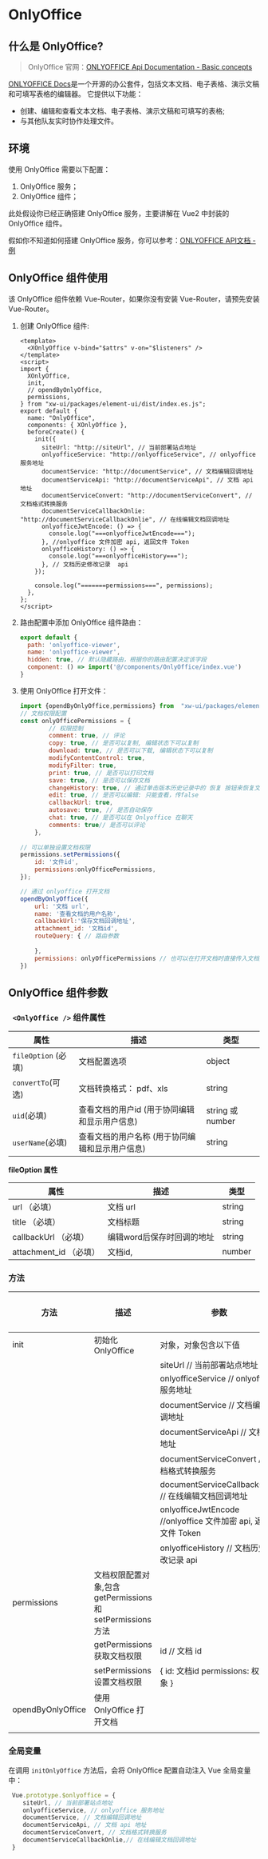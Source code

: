 # OnlyOffice 

## 什么是 OnlyOffice?

> OnlyOffice 官网：[ONLYOFFICE Api Documentation - Basic concepts](https://api.onlyoffice.com/editors/basic)

[ONLYOFFICE Docs](https://api.onlyoffice.com/editors/getdocs)是一个开源的办公套件，包括文本文档、电子表格、演示文稿和可填写表格的编辑器。 它提供以下功能：

- 创建、编辑和查看文本文档、电子表格、演示文稿和可填写的表格;
- 与其他队友实时协作处理文件。

## 环境

使用 OnlyOffice 需要以下配置：

1. OnlyOffice 服务；
2. OnlyOffice 组件；

此处假设你已经正确搭建 OnlyOffice 服务，主要讲解在 Vue2 中封装的 OnlyOffice 组件。

假如你不知道如何搭建 OnlyOffice 服务，你可以参考：[ONLYOFFICE API文档 - 例](https://api.onlyoffice.com/editors/example/nodejs#security)

## OnlyOffice 组件使用

该 OnlyOffice 组件依赖 Vue-Router，如果你没有安装 Vue-Router，请预先安装 Vue-Router。

1. 创建  OnlyOffice 组件:

   ```vue
   <template>
     <XOnlyOffice v-bind="$attrs" v-on="$listeners" />
   </template>
   <script>
   import {
     XOnlyOffice,
     init,
     // opendByOnlyOffice,
     permissions,
   } from "xw-ui/packages/element-ui/dist/index.es.js";
   export default {
     name: "OnlyOffice",
     components: { XOnlyOffice },
     beforeCreate() {
       init({
         siteUrl: "http://siteUrl", // 当前部署站点地址
         onlyofficeService: "http://onlyofficeService", // onlyoffice 服务地址
         documentService: "http://documentService", // 文档编辑回调地址
         documentServiceApi: "http://documentServiceApi", // 文档 api 地址
         documentServiceConvert: "http://documentServiceConvert", // 文档格式转换服务
         documentServiceCallbackOnlie: "http://documentServiceCallbackOnlie", // 在线编辑文档回调地址
         onlyofficeJwtEncode: () => {
           console.log("===onlyofficeJwtEncode===");
         }, //onlyoffice 文件加密 api, 返回文件 Token
         onlyofficeHistory: () => {
           console.log("===onlyofficeHistory===");
         }, // 文档历史修改记录  api
       });
    
       console.log("=======permissions===", permissions);
     },
   };
   </script>
   
   ```

   

2. 路由配置中添加 OnlyOffice 组件路由：

   ```javascript
   export default {
     path: 'onlyoffice-viewer',
     name: 'onlyoffice-viewer',
     hidden: true, // 默认隐藏路由，根据你的路由配置决定该字段
     component: () => import('@/components/OnlyOffice/index.vue')
   }
   ```

   

3. 使用 OnlyOffice 打开文件：

   ```javascript
   import {opendByOnlyOffice,permissions} from  "xw-ui/packages/element-ui/dist/index.es.js";
   // 文档权限配置
   const onlyOfficePermissions = {
           // 权限控制
           comment: true, // 评论
           copy: true, // 是否可以复制, 编辑状态下可以复制
           download: true, // 是否可以下载, 编辑状态下可以复制
           modifyContentControl: true,
           modifyFilter: true, 
           print: true, // 是否可以打印文档
           save: true, // 是否可以保存文档
           changeHistory: true, // 通过单击版本历史记录中的 恢复 按钮来恢复文件版本
           edit: true, // 是否可以编辑: 只能查看，传false
           callbackUrl: true,
           autosave: true, // 是否自动保存
           chat: true, // 是否可以在 Onlyoffice 在聊天
           comments: true// 是否可以评论
       },
           
   // 可以单独设置文档权限
   permissions.setPermissions({
       id: '文件id',
       permissions:onlyOfficePermissions,
   });
   
   // 通过 onlyoffice 打开文档
   opendByOnlyOffice({
       url: '文档 url',
       name: '查看文档的用户名称',
       callbackUrl:'保存文档回调地址',
       attachment_id: '文档id',
       routeQuery: { // 路由参数
          
       },
       permissions: onlyOfficePermissions // 也可以在打开文档时直接传入文档文档权限
   })
   ```





## OnlyOffice 组件参数

### ` <OnlyOffice />` 组件属性

| 属性                | 描述                                            | 类型             |
| ------------------- | ----------------------------------------------- | ---------------- |
| `fileOption` (必填) | 文档配置选项                                    | object           |
| `convertTo`(可选)   | 文档转换格式： pdf、xls                         | string           |
| `uid`(必填)         | 查看文档的用户id (用于协同编辑和显示用户信息)   | string 或 number |
| `userName`(必填)    | 查看文档的用户名称 (用于协同编辑和显示用户信息) | string           |

**fileOption 属性**

| 属性                    | 描述                       | 类型   |
| ----------------------- | -------------------------- | ------ |
| url （必填）            | 文档 url                   | string |
| title  （必填）         | 文档标题                   | string |
| callbackUrl  （必填）   | 编辑word后保存时回调的地址 | string |
| attachment_id  （必填） | 文档id,                    | number |

### 方法

| 方法              | 描述                                                       | 参数                                                         | 返回值 |
| ----------------- | ---------------------------------------------------------- | ------------------------------------------------------------ | ------ |
| init              | 初始化 OnlyOffice                                          | 对象，对象包含以下值                                         |        |
|                   |                                                            | siteUrl   // 当前部署站点地址                                |        |
|                   |                                                            | onlyofficeService  // onlyoffice 服务地址                    |        |
|                   |                                                            | documentService // 文档编辑回调地址                          |        |
|                   |                                                            | documentServiceApi // 文档 api 地址                          |        |
|                   |                                                            | documentServiceConvert // 文档格式转换服务                   |        |
|                   |                                                            | documentServiceCallbackOnlie  // 在线编辑文档回调地址        |        |
|                   |                                                            | onlyofficeJwtEncode  //onlyoffice 文件加密 api, 返回文件 Token |        |
|                   |                                                            | onlyofficeHistory   // 文档历史修改记录  api                 |        |
| permissions       | 文档权限配置对象,包含getPermissions 和 setPermissions 方法 |                                                              |        |
|                   | getPermissions 获取文档权限                                | id // 文档 id                                                |        |
|                   | setPermissions 设置文档权限                                | { id: 文档id permissions: 权限对象 }                         |        |
| opendByOnlyOffice | 使用 OnlyOffice 打开文档                                   |                                                              |        |
|                   |                                                            |                                                              |        |



### 全局变量

在调用 `initOnlyOffice` 方法后，会将 OnlyOffice 配置自动注入 Vue 全局变量中：

```javascript
 Vue.prototype.$onlyoffice = {
  	siteUrl, // 当前部署站点地址
    onlyofficeService, // onlyoffice 服务地址
    documentService, // 文档编辑回调地址
    documentServiceApi, // 文档 api 地址
    documentServiceConvert, // 文档格式转换服务
    documentServiceCallbackOnlie,// 在线编辑文档回调地址
 }
```

